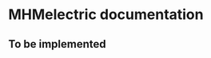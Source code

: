 # MHMelectric documentation
<!-- This directory includes the documentation of the MHMelectric project i.e. the following:
*   -->

## To be implemented
